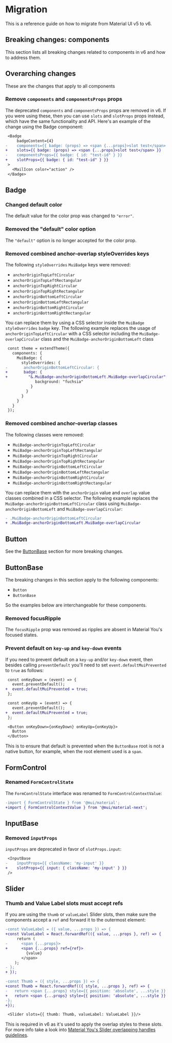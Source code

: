 # Migration

This is a reference guide on how to migrate from Material UI v5 to v6.

## Breaking changes: components

This section lists all breaking changes related to components in v6 and how to address them.

## Overarching changes

These are the changes that apply to all components

### Remove `components` and `componentsProps` props

The deprecated `components` and `componentsProps` props are removed in v6.
If you were using these, then you can use `slots` and `slotProps` props instead, which have the same functionality and API.
Here's an example of the change using the Badge component:

```diff
 <Badge
     badgeContent={4}
-    components={{ badge: (props) => <span {...props}>slot test</span> }}
+    slots={{ badge: (props) => <span {...props}>slot test</span> }}
-    componentsProps={{ badge: { id: "test-id" } }}
+    slotProps={{ badge: { id: "test-id" } }}
 >
   <MailIcon color="action" />
 </Badge>
```

## Badge

### Changed default color

The default value for the color prop was changed to `"error"`.

### Removed the "default" color option

The `"default"` option is no longer accepted for the color prop.

### Removed combined anchor-overlap styleOverrides keys

The following `styleOverrides` `MuiBadge` keys were removed:

- `anchorOriginTopLeftCircular`
- `anchorOriginTopLeftRectangular`
- `anchorOriginTopRightCircular`
- `anchorOriginTopRightRectangular`
- `anchorOriginBottomLeftCircular`
- `anchorOriginBottomLeftRectangular`
- `anchorOriginBottomRightCircular`
- `anchorOriginBottomRightRectangular`

You can replace them by using a CSS selector inside the `MuiBadge` `styleOverrides` `badge` key.
The following example replaces the usage of `anchorOriginTopLeftCircular` with a CSS selector including the `MuiBadge-overlapCircular` class and the `MuiBadge-anchorOriginBottomLeft` class

```diff
 const theme = extendTheme({
   components: {
     MuiBadge: {
       styleOverrides: {
-       anchorOriginBottomLeftCircular: {
+       badge: {
+         "&.MuiBadge-anchorOriginBottomLeft.MuiBadge-overlapCircular": {
             background: "fuchsia"
           }
         }
       }
     }
   }
 });
```

### Removed combined anchor-overlap classes

The following classes were removed:

- `MuiBadge-anchorOriginTopLeftCircular`
- `MuiBadge-anchorOriginTopLeftRectangular`
- `MuiBadge-anchorOriginTopRightCircular`
- `MuiBadge-anchorOriginTopRightRectangular`
- `MuiBadge-anchorOriginBottomLeftCircular`
- `MuiBadge-anchorOriginBottomLeftRectangular`
- `MuiBadge-anchorOriginBottomRightCircular`
- `MuiBadge-anchorOriginBottomRightRectangular`

You can replace them with the `anchorOrigin` value and `overlap` value classes combined in a CSS selector.
The following example replaces the `MuiBadge-anchorOriginBottomLeftCircular` class using `MuiBadge-anchorOriginBottomLeft` and `MuiBadge-overlapCircular`:

```diff
- .MuiBadge-anchorOriginBottomLeftCircular
+ .MuiBadge-anchorOriginBottomLeft.MuiBadge-overlapCircular
```

## Button

See the [ButtonBase](https://github.com/mui/material-ui/blob/master/packages/mui-material-next/migration.md#buttonbase) section for more breaking changes.

## ButtonBase

The breaking changes in this section apply to the following components:

- `Button`
- `ButtonBase`
<!-- Add other ButtonBase-based components when those are migrated -->

So the examples below are interchangeable for these components.

### Removed focusRipple

The `focusRipple` prop was removed as ripples are absent in Material You's focused states.

### Prevent default on `key-up` and `key-down` events

If you need to prevent default on a `key-up` and/or `key-down` event, then besides calling `preventDefault` you'll need to set `event.defaultMuiPrevented` to `true` as follows:

```diff
 const onKeyDown = (event) => {
   event.preventDefault();
+  event.defaultMuiPrevented = true;
 };

 const onKeyUp = (event) => {
   event.preventDefault();
+  event.defaultMuiPrevented = true;
 };

 <Button onKeyDown={onKeyDown} onKeyUp={onKeyUp}>
   Button
 </Button>
```

This is to ensure that default is prevented when the `ButtonBase` root is not a native button, for example, when the root element used is a `span`.

## FormControl

### Renamed `FormControlState`

The `FormControlState` interface was renamed to `FormControlContextValue`:

```diff
-import { FormControlState } from '@mui/material';
+import { FormControlContextValue } from '@mui/material-next';
```

## InputBase

### Removed `inputProps`

`inputProps` are deprecated in favor of `slotProps.input`:

```diff
 <InputBase
-    inputProps={{ className: 'my-input' }}
+    slotProps={{ input: { className: 'my-input' } }}
 />
```

## Slider

### Thumb and Value Label slots must accept refs

If you are using the `thumb` or `valueLabel` Slider slots, then make sure the components accept a `ref` and forward it to the outermost element:

```diff
-const ValueLabel = ({ value, ...props }) => {
+const ValueLabel = React.forwardRef(({ value, ...props }, ref) => {
     return (
-      <span {...props}>
+      <span {...props} ref={ref}>
         {value}
       </span>
    );
- };
+ });

-const Thumb = ({ style, ...props }) => {
+const Thumb = React.forwardRef(({ style, ...props }, ref) => {
-   return <span {...props} style={{ position: 'absolute', ...style }} />;
+   return <span {...props} style={{ position: 'absolute', ...style }} ref={ref} />;
-};
+});

 <Slider slots={{ thumb: Thumb, valueLabel: ValueLabel }}/>
```

This is required in v6 as it's used to apply the overlap styles to these slots. For more info take a look into [Material You's Slider overlapping handles guidelines](https://m3.material.io/components/sliders/guidelines#ad5ceb95-a690-4ddd-8243-53a8e13bdab6).
